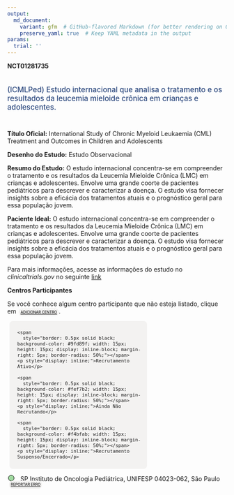 ```yaml
---
output: 
  md_document:
    variant: gfm  # GitHub-flavored Markdown (for better rendering on GitHub)
    preserve_yaml: true  # Keep YAML metadata in the output
params:
  trial: ''
---
```


**NCT01281735**

<div style="padding: 5px 5px 5px 0px; font-size: 1.20em; font-weight: 500; color: #2E4A7F; text-align: left; margin-bottom: 20px">

(ICMLPed) Estudo internacional que analisa o tratamento e os resultados
da leucemia mieloide crônica em crianças e adolescentes.

</div>

**Título Oficial:** International Study of Chronic Myeloid Leukaemia
(CML) Treatment and Outcomes in Children and Adolescents

**Desenho do Estudo:** Estudo Observacional

**Resumo do Estudo:** O estudo internacional concentra-se em compreender
o tratamento e os resultados da Leucemia Mieloide Crônica (LMC) em
crianças e adolescentes. Envolve uma grande coorte de pacientes
pediátricos para descrever e caracterizar a doença. O estudo visa
fornecer insights sobre a eficácia dos tratamentos atuais e o
prognóstico geral para essa população jovem.

**Paciente Ideal:** O estudo internacional concentra-se em compreender o
tratamento e os resultados da Leucemia Mieloide Crônica (LMC) em
crianças e adolescentes. Envolve uma grande coorte de pacientes
pediátricos para descrever e caracterizar a doença. O estudo visa
fornecer insights sobre a eficácia dos tratamentos atuais e o
prognóstico geral para essa população jovem.

Para mais informações, acesse as informações do estudo no
*clinicaltrials.gov* no seguinte
[link](https://clinicaltrials.gov/ct2/show/NCT01281735)

**Centros Participantes**

Se você conhece algum centro participante que não esteja listado, clique
em
<span style="color: #2E4A7F; margin-left: 2px; padding: 4px; background-color: #f3f2f1; border-radius: 8px; font-weight: 500; font-size: 0.6em"><a
href="https://flazar.shinyapps.io/formsapp?study_nct_id=NCT01281735&amp;location_id=N%2FA&amp;location_full_name=N%2FA&amp;form_type=Adicionar%20Centro"
target="_blank">ADICIONAR CENTRO</a></span>.

<div style="margin-bottom: 8px; margin-left: 5px; padding: 8px; max-width: 300px; background-color: #f3f2f1; border-radius: 8px; font-size: 0.9em">

<div style="margin-left: 10px;">

    <span 
      style="border: 0.5px solid black; background-color: #9fd89f; width: 15px; height: 15px; display: inline-block; margin-right: 5px; border-radius: 50%;"></span>
    <p style="display: inline;">Recrutamento Ativo</p>

</div>

<div style="margin-left: 10px;">

    <span 
      style="border: 0.5px solid black; background-color: #fef7b2; width: 15px; height: 15px; display: inline-block; margin-right: 5px; border-radius: 50%;"></span>
    <p style="display: inline;">Ainda Não Recrutando</p>

</div>

<div style="margin-left: 10px;">

    <span 
      style="border: 0.5px solid black; background-color: #f4bfab; width: 15px; height: 15px; display: inline-block; margin-right: 5px; border-radius: 50%;"></span>
    <p style="display: inline;">Recrutamento Suspenso/Encerrado</p>

</div>

</div>

<div style="margin: 2px;">

<span style="border: 0.5px solid black; display: inline-block; width: 12px; height: 12px; border-radius: 50%; margin-right: 10px; padding-bottom: 0px; background-color: #9fd89f;"></span>
SP Instituto de Oncologia Pediátrica, UNIFESP 04023-062, São Paulo
<span style="color: #2E4A7F; margin-left: 2px; padding: 4px; background-color: #f3f2f1; border-radius: 8px; font-weight: 500; font-size: 0.6em"><a
href="https://flazar.shinyapps.io/formsapp?study_nct_id=NCT01281735&amp;location_id=INSTITUTODEONCOLOGIAPEDIATRICASAOPAULO04023062BRAZIL&amp;location_full_name=Instituto%20de%20Oncologia%20Pedi%C3%A1trica%2C%20UNIFESP%2C%2004023-062%2C%20S%C3%A3o%20Paulo&amp;form_type=Reportar%20Erro"
target="_blank">REPORTAR ERRO</a></span>

</div>
